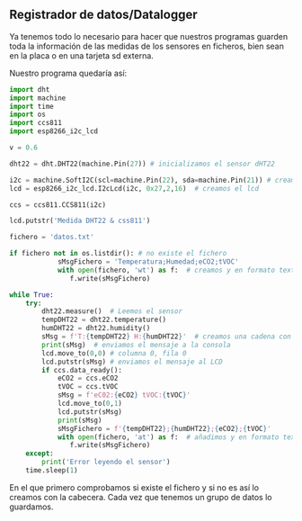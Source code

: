 ## Registrador de datos/Datalogger

Ya tenemos todo lo necesario para hacer que nuestros programas guarden toda la información de las medidas de los sensores en ficheros, bien sean en la placa o en una tarjeta sd externa.

Nuestro programa quedaría así:


```python
import dht
import machine
import time
import os
import ccs811
import esp8266_i2c_lcd

v = 0.6

dht22 = dht.DHT22(machine.Pin(27)) # inicializamos el sensor dHT22

i2c = machine.SoftI2C(scl=machine.Pin(22), sda=machine.Pin(21)) # creamos el acceso al i2c
lcd = esp8266_i2c_lcd.I2cLcd(i2c, 0x27,2,16)  # creamos el lcd

ccs = ccs811.CCS811(i2c)

lcd.putstr('Medida DHT22 & css811')

fichero = 'datos.txt'

if fichero not in os.listdir(): # no existe el fichero
            sMsgFichero = 'Temperatura;Humedad;eCO2;tVOC'   
            with open(fichero, 'wt') as f:  # creamos y en formato texto
               f.write(sMsgFichero)

while True:
    try:    
        dht22.measure()  # Leemos el sensor
        tempDHT22 = dht22.temperature()
        humDHT22 = dht22.humidity()
        sMsg = f'T:{tempDHT22} H:{humDHT22}'  # creamos una cadena con el contenido a mostrar
        print(sMsg)  # enviamos el mensaje a la consola
        lcd.move_to(0,0) # columna 0, fila 0
        lcd.putstr(sMsg) # enviamos el mensaje al LCD
        if ccs.data_ready():
            eCO2 = ccs.eCO2
            tVOC = ccs.tVOC
            sMsg = f'eC02:{eCO2} tVOC:{tVOC}'
            lcd.move_to(0,1)
            lcd.putstr(sMsg)
            print(sMsg)    
            sMsgFichero = f'{tempDHT22};{humDHT22};{eCO2};{tVOC}'   
            with open(fichero, 'at') as f:  # añadimos y en formato texto
               f.write(sMsgFichero)
    except:
        print('Error leyendo el sensor')
    time.sleep(1)

```

En el que primero comprobamos si existe el fichero y si no es así lo creamos con la cabecera. Cada vez que tenemos un grupo de datos lo guardamos.

